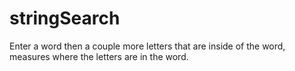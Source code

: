 # stringSearch
Enter a word then a couple more letters that are inside of the word, measures where the letters are in the word.
